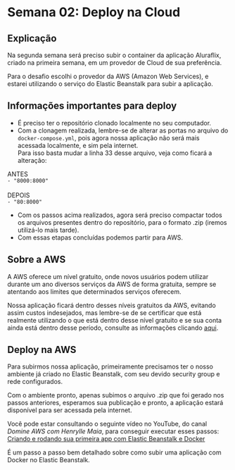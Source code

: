 # Semana 02: Deploy na Cloud

## Explicação

Na segunda semana será preciso subir o container da aplicação Aluraflix, criado na primeira semana, em um provedor de Cloud de sua preferência.

Para o desafio escolhi o provedor da AWS (Amazon Web Services), e estarei utilizando o serviço do Elastic Beanstalk para subir a aplicação. 

## Informações importantes para deploy
- É preciso ter o repositório clonado localmente no seu computador.
- Com a clonagem realizada, lembre-se de alterar as portas no arquivo do ```docker-compose.yml```, pois agora nossa aplicação não será mais acessada localmente, e sim pela internet. <br />
Para isso basta mudar a linha 33 desse arquivo, veja como ficará a alteração: <br />

ANTES <br />
```- "8000:8000"``` <br />
<br />
DEPOIS <br /> 
```- "80:8000"``` <br />

- Com os passos acima realizados, agora será preciso compactar todos os arquivos presentes dentro do repositório, para o formato .zip (iremos utilizá-lo mais tarde).
- Com essas etapas concluídas podemos partir para AWS. 

## Sobre a AWS
A AWS oferece um nível gratuito, onde novos usuários podem utilizar durante um ano diversos serviços da AWS de forma gratuita, sempre se atentando aos limites que determinados serviços oferecem.

Nossa aplicação ficará dentro desses níveis gratuitos da AWS, evitando assim custos indesejados, mas lembre-se de se certificar que está realmente utilizando o que está dentro desse nível gratuito e se sua conta ainda está dentro desse período, consulte as informações clicando [aqui](https://aws.amazon.com/pt/free/?trk=eb5111a8-7144-44a0-b89b-294d1572e79e&sc_channel=acquisition&sc_medium=ACQ-P|PS-GO|Brand|Desktop|SU|Core-Main|Core|BR|EN|Text|PH&s_kwcid=AL!4422!3!507891927296!p!!g!!aws&ef_id=CjwKCAjwquWVBhBrEiwAt1Kmwog1I86OVsw0C5BcM7gspO6hRt8YCwQKq2pqofkNpxjlRnqBymIKfxoCBfMQAvD_BwE:G:s&s_kwcid=AL!4422!3!507891927296!p!!g!!aws&all-free-tier.sort-by=item.additionalFields.SortRank&all-free-tier.sort-order=asc&awsf.Free%20Tier%20Types=*all&awsf.Free%20Tier%20Categories=*all).

## Deploy na AWS

Para subirmos nossa aplicação, primeiramente precisamos ter o nosso ambiente já criado no Elastic Beanstalk, com seu devido security group e rede configurados.

Com o ambiente pronto, apenas subimos o arquivo .zip que foi gerado nos passos anteriores, esperamos sua publicação e pronto, a aplicação estará disponível para ser acessada pela internet.

Você pode estar consultando o seguinte vídeo no YouTube, do canal *Domine AWS com Henrylle Maia*, para conseguir executar esses passos:
[Criando e rodando sua primeira app com Elastic Beanstalk e Docker](https://youtu.be/T53kSQE6ICw)

É um passo a passo bem detalhado sobre como subir uma aplicação com Docker no Elastic Beanstalk.
